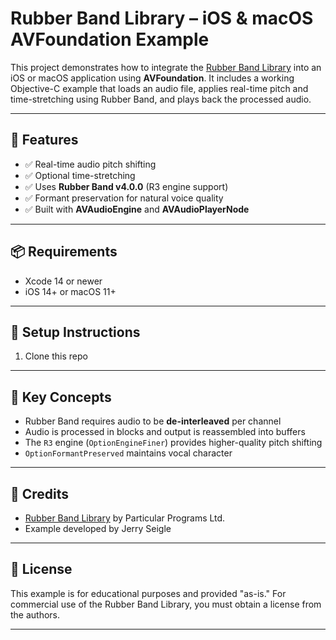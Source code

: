 # Rubber Band Library – iOS & macOS AVFoundation Example

This project demonstrates how to integrate the [Rubber Band Library](https://breakfastquay.com/rubberband/) into an iOS or macOS application using **AVFoundation**. It includes a working Objective-C example that loads an audio file, applies real-time pitch and time-stretching using Rubber Band, and plays back the processed audio.

---

## 🔧 Features

- ✅ Real-time audio pitch shifting
- ✅ Optional time-stretching
- ✅ Uses **Rubber Band v4.0.0** (R3 engine support)
- ✅ Formant preservation for natural voice quality
- ✅ Built with **AVAudioEngine** and **AVAudioPlayerNode**

---

## 📦 Requirements

- Xcode 14 or newer
- iOS 14+ or macOS 11+

---

## 🚀 Setup Instructions

1. Clone this repo

---

## 🧠 Key Concepts

- Rubber Band requires audio to be **de-interleaved** per channel
- Audio is processed in blocks and output is reassembled into buffers
- The `R3` engine (`OptionEngineFiner`) provides higher-quality pitch shifting
- `OptionFormantPreserved` maintains vocal character

---

## 🙌 Credits

- [Rubber Band Library](https://breakfastquay.com/rubberband/) by Particular Programs Ltd.
- Example developed by Jerry Seigle

---

## 📄 License

This example is for educational purposes and provided "as-is." For commercial use of the Rubber Band Library, you must obtain a license from the authors.

---
